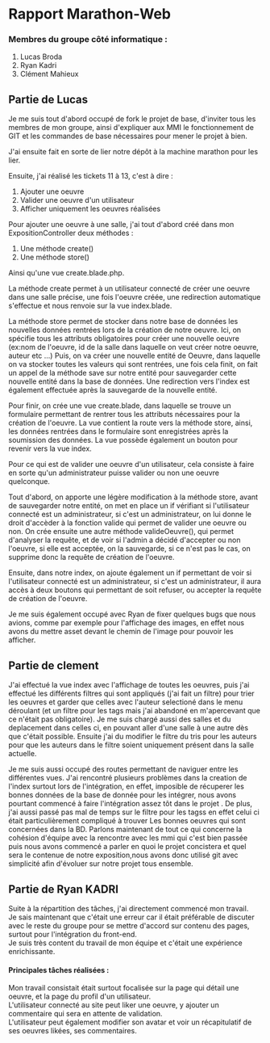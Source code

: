 # Rapport Marathon-Web


### Membres du groupe côté informatique : 
1. Lucas Broda
2. Ryan Kadri
3. Clément Mahieux

## Partie de Lucas 

Je me suis tout d'abord occupé de fork le projet de base, d'inviter tous les membres de mon groupe, ainsi d'expliquer aux MMI le fonctionnement de GIT et les commandes de base nécessaires pour mener le projet à bien.

J'ai ensuite fait en sorte de lier notre dépôt à la machine marathon pour les lier.

Ensuite, j'ai réalisé les tickets 11 à 13, c'est à dire :

1. Ajouter une oeuvre
2. Valider une oeuvre d'un utilisateur
3. Afficher uniquement les oeuvres réalisées


Pour ajouter une oeuvre à une salle, j'ai tout d'abord créé dans mon ExpositionController deux méthodes : 
1. Une méthode create()
2. Une méthode store()


Ainsi qu'une vue create.blade.php.

La méthode create permet à un utilisateur connecté de créer une oeuvre dans une salle précise, une fois l'oeuvre créée, une redirection automatique s'effectue et nous renvoie sur la vue index.blade.

La méthode store permet de stocker dans notre base de données les nouvelles données rentrées lors de la création de notre oeuvre.
Ici, on spécifie tous les attributs obligatoires pour créer une nouvelle oeuvre (ex:nom de l'oeuvre, id de la salle dans laquelle on veut créer notre oeuvre, auteur etc ...)
Puis, on va créer une nouvelle entité de Oeuvre, dans laquelle on va stocker toutes les valeurs qui sont rentrées, une fois cela finit, on fait un appel de la méthode save sur notre entité pour sauvegarder cette nouvelle entité dans la base de données.
Une redirection vers l'index est également effectuée après la sauvegarde de la nouvelle entité.


Pour finir, on crée une vue create.blade, dans laquelle se trouve un formulaire permettant de rentrer tous les attributs nécessaires pour la création de l'oeuvre.
La vue contient la route vers la méthode store, ainsi, les données rentrées dans le formulaire sont enregistrées après la soumission des données.
La vue possède également un bouton pour revenir vers la vue index.


Pour ce qui est de valider une oeuvre d'un utilisateur, cela consiste à faire en sorte qu'un administrateur puisse valider ou non une oeuvre quelconque.

Tout d'abord, on apporte une légère modification à la méthode store, avant de sauvegarder notre entité, on met en place un if vérifiant si l'utilisateur connecté est un administrateur, si c'est un administrateur, on lui donne le droit d'accèder à la fonction valide qui permet de valider une oeuvre ou non.
On crée ensuite une autre méthode valideOeuvre(), qui permet d'analyser la requête, et de voir si l'admin a décidé d'accepter ou non l'oeuvre, si elle est acceptée, on la sauvegarde, si ce n'est pas le cas, on supprime donc la requête de création de l'oeuvre.

Ensuite, dans notre index, on ajoute également un if permettant de voir si l'utilisateur connecté est un administrateur, si c'est un administrateur, il aura accès à deux boutons qui permettant de soit refuser, ou accepter la requête de création de l'oeuvre.

Je me suis également occupé avec Ryan de fixer quelques bugs que nous avions, comme par exemple pour l'affichage des images, en effet nous avons du mettre asset devant le chemin de l'image pour pouvoir les afficher.


## Partie de clement


J'ai effectué la vue index avec l'affichage de toutes les oeuvres, puis j'ai effectué les différents filtres qui sont appliqués
(j'ai fait un filtre) pour trier les oeuvres et garder que celles avec l'auteur selectioné dans le menu déroulant
(et un filtre pour les tags mais j'ai abandoné en m'apercevant que ce n'était pas obligatoire).
Je me suis chargé aussi des salles et du deplacement dans celles ci, en pouvant aller d'une salle à une autre dès que c'était possible.
Ensuite j'ai du modifier le filtre du tris pour les auteurs pour que les auteurs dans le filtre soient uniquement présent dans
la salle actuelle.


Je me suis aussi occupé des routes permettant de naviguer entre les différentes vues.
J'ai rencontré plusieurs problèmes dans la creation de l'index surtout lors de l'intégration, en effet, imposible de récuperer les bonnes données de la base de donnée pour les intégrer, nous avons pourtant commencé à faire l'intégration assez tôt dans le projet .
De plus, j'ai aussi passé pas mal de temps sur le filtre pour les tagss  en effet celui ci était particulièrement compliqué à trouver 
Les bonnes oeuvres qui sont concernées dans la BD.
Parlons maintenant de tout ce qui concerne la cohésion d'équipe avec la rencontre avec les mmi qui c'est bien passée puis nous avons
commencé a parler en quoi le projet concistera et quel sera le contenue de notre exposition,nous avons donc utilisé git avec 
simplicité afin d'évoluer sur notre projet tous ensemble. 
 
## Partie de Ryan KADRI  

Suite à la répartition des tâches, j'ai directement commencé mon travail.  
Je sais maintenant que c'était une erreur car il était préférable de discuter avec le reste du groupe pour se mettre d'accord sur contenu des pages, surtout pour l'intégration du front-end.  
Je suis très content du travail de mon équipe et c'était une expérience enrichissante.  

#### Principales tâches réalisées :  

Mon travail consistait était surtout focalisée sur la page qui détail une oeuvre, et la page du profil d'un utilisateur.  
L'utilisateur connecté au site peut liker une oeuvre, y ajouter un commentaire qui sera en attente de validation.  
L'utilisateur peut également modifier son avatar et voir un récapitulatif de ses oeuvres likées, ses commentaires.

